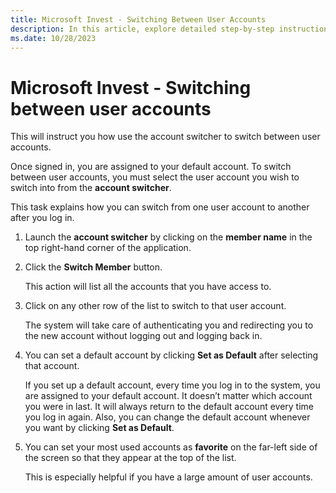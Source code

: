 ```yaml
---
title: Microsoft Invest - Switching Between User Accounts
description: In this article, explore detailed step-by-step instructions on how to use an account switcher to switch between user accounts.
ms.date: 10/28/2023
---
```


# Microsoft Invest - Switching between user accounts

This will instruct you how use the account switcher to switch between user accounts.

Once signed in, you are assigned to your default account. To switch between user accounts, you must select the user account you wish to switch into from the **account switcher**.

This task explains how you can switch from one user account to another after you log in.

1. Launch the **account switcher** by clicking on the **member name** in the top right-hand corner of the application.
1. Click the **Switch Member** button.

    This action will list all the accounts that you have access to.

1. Click on any other row of the list to switch to that user account.

    The system will take care of authenticating you and redirecting you to the new account without logging out and logging back in.

1. You can set a default account by clicking **Set as Default** after selecting that account.

    If you set up a default account, every time you log in to the system, you are assigned to your default account. It doesn’t matter which account you were in last. It will always return to the default account every time you log in again. Also, you can change the default account whenever you want by clicking **Set as Default**.

1. You can set your most used accounts as **favorite** on the far-left side of the screen so that they appear at the top of the list.

    This is especially helpful if you have a large amount of user accounts.
